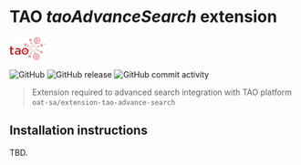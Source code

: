 # TAO _taoAdvanceSearch_ extension

![TAO Logo](https://github.com/oat-sa/taohub-developer-guide/raw/master/resources/tao-logo.png)

![GitHub](https://img.shields.io/github/license/oat-sa/extension-tao-advance-search.svg)
![GitHub release](https://img.shields.io/github/release/oat-sa/extension-tao-advance-search.svg)
![GitHub commit activity](https://img.shields.io/github/commit-activity/y/oat-sa/extension-tao-advance-search.svg)

> Extension required to advanced search integration with TAO platform `oat-sa/extension-tao-advance-search`

## Installation instructions

TBD.